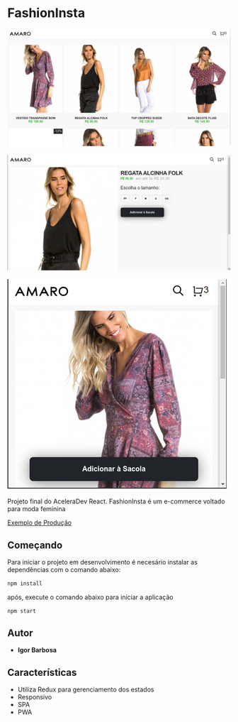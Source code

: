 # FashionInsta

![ScreenShot](/docs/scr1.png?raw=true)
<br/>
<br/>
![ScreenShot](/docs/scr4.png?raw=true)
<br/>
<br/>
![ScreenShot](/docs/scr5.png?raw=true)
<br/>
<br/>
Projeto final do AceleraDev React.
FashionInsta é um e-commerce voltado para moda feminina

[Exemplo de Produção](https://fashioninsta.netlify.app/)

## Começando
Para iniciar o projeto em desenvolvimento é necesário instalar as dependências com o comando abaixo:

```bash
npm install
```
após, execute o comando abaixo para iniciar a aplicação

```bash
npm start
```

## Autor

* **Igor Barbosa** 

## Características

- Utiliza Redux para gerenciamento dos estados
- Responsivo
- SPA
- PWA

